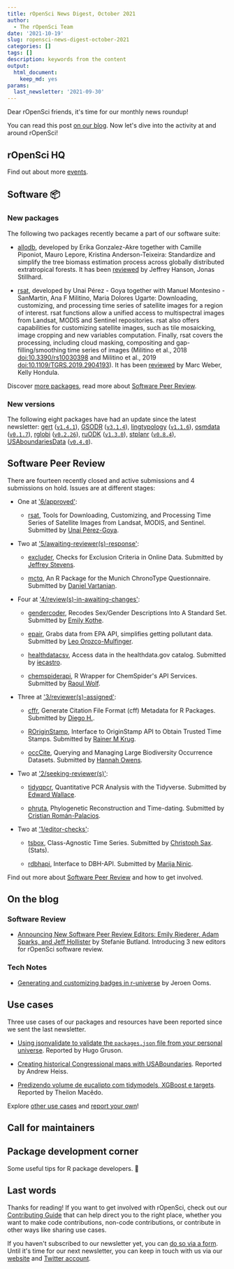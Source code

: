 ```yaml
---
title: rOpenSci News Digest, October 2021
author:
  - The rOpenSci Team
date: '2021-10-19'
slug: ropensci-news-digest-october-2021
categories: []
tags: []
description: keywords from the content
output:
  html_document:
    keep_md: yes
params:
  last_newsletter: '2021-09-30'
---
```



<!-- Before sending DELETE THE INDEX_CACHE and re-knit! -->

Dear rOpenSci friends, it's time for our monthly news roundup!
<!-- blabla -->
You can read this post [on our blog](/blog/2021/10/19/ropensci-news-digest-october-2021).
Now let's dive into the activity at and around rOpenSci!

## rOpenSci HQ

<!-- to be curated manually -->

Find out about more [events](/events).

## Software :package:

### New packages




The following two packages recently became a part of our software suite:

+ [allodb](https://docs.ropensci.org/allodb), developed by Erika Gonzalez-Akre together with Camille Piponiot, Mauro Lepore, Kristina Anderson-Teixeira: Standardize and simplify the tree biomass estimation process across globally distributed extratropical forests. It has been [reviewed](https://github.com/ropensci/software-review/issues/436) by Jeffrey Hanson, Jonas Stillhard.

+ [rsat](https://docs.ropensci.org/rsat), developed by Unai Pérez - Goya together with Manuel Montesino - SanMartin, Ana F Militino, Maria Dolores Ugarte: Downloading, customizing, and processing time series of satellite images for a region of interest. rsat functions allow a unified access to multispectral images from Landsat, MODIS and Sentinel repositories. rsat also offers capabilities for customizing satellite images, such as tile mosaicking, image cropping and new variables computation. Finally, rsat covers the processing, including cloud masking, compositing and gap-filling/smoothing time series of images (Militino et al., 2018 <doi:10.3390/rs10030398> and Militino et al., 2019 <doi:10.1109/TGRS.2019.2904193>). It has been [reviewed](https://github.com/ropensci/software-review/issues/437) by Marc Weber, Kelly Hondula.

Discover [more packages](/packages), read more about [Software Peer Review](/software-review).

### New versions



The following eight packages have had an update since the latest newsletter: [gert](https://docs.ropensci.org/gert "Simple Git Client for R") ([`v1.4.1`](https://github.com/r-lib/gert/releases/tag/v1.4.1)), [GSODR](https://docs.ropensci.org/GSODR "Global Surface Summary of the Day (GSOD) Weather Data Client") ([`v3.1.4`](https://github.com/ropensci/GSODR/releases/tag/v3.1.4)), [lingtypology](https://docs.ropensci.org/lingtypology "Linguistic Typology and Mapping") ([`v1.1.6`](https://github.com/ropensci/lingtypology/releases/tag/v1.1.6)), [osmdata](https://docs.ropensci.org/osmdata "Import OpenStreetMap Data as Simple Features or Spatial Objects") ([`v0.1.7`](https://github.com/ropensci/osmdata/releases/tag/v0.1.7)), [rglobi](https://docs.ropensci.org/rglobi "R Interface to Global Biotic Interactions") ([`v0.2.26`](https://github.com/ropensci/rglobi/releases/tag/v0.2.26)), [ruODK](https://docs.ropensci.org/ruODK "An R Client for the ODK Central API") ([`v1.3.0`](https://github.com/ropensci/ruODK/releases/tag/v1.3.0)), [stplanr](https://docs.ropensci.org/stplanr "Sustainable Transport Planning") ([`v0.8.4`](https://github.com/ropensci/stplanr/releases/tag/v0.8.4)), [USAboundariesData](https://docs.ropensci.org/USAboundariesData "Datasets for the USAboundaries package") ([`v0.4.0`](https://github.com/ropensci/USAboundariesData/releases/tag/v0.4.0)).

## Software Peer Review

There are fourteen recently closed and active submissions and 4 submissions on hold. Issues are at different stages: 

* One at ['6/approved'](https://github.com/ropensci/software-review/issues?q=is%3Aissue+is%3Aopen+sort%3Aupdated-desc+label%3A6/approved):

     * [rsat](https://github.com/ropensci/software-review/issues/437), Tools for Downloading, Customizing, and Processing Time Series of Satellite Images from Landsat, MODIS, and Sentinel. Submitted by [Unai Pérez-Goya](https://unai-perez.github.io/). 

* Two at ['5/awaiting-reviewer(s)-response'](https://github.com/ropensci/software-review/issues?q=is%3Aissue+is%3Aopen+sort%3Aupdated-desc+label%3A5/awaiting-reviewer(s)-response):

     * [excluder](https://github.com/ropensci/software-review/issues/455), Checks for Exclusion Criteria in Online Data. Submitted by [Jeffrey Stevens](https://decisionslab.unl.edu/). 

    * [mctq](https://github.com/ropensci/software-review/issues/434), An R Package for the Munich ChronoType Questionnaire. Submitted by [Daniel Vartanian](https://danielvartan.netlify.app). 

* Four at ['4/review(s)-in-awaiting-changes'](https://github.com/ropensci/software-review/issues?q=is%3Aissue+is%3Aopen+sort%3Aupdated-desc+label%3A4/review(s)-in-awaiting-changes):

     * [gendercoder](https://github.com/ropensci/software-review/issues/435), Recodes Sex/Gender Descriptions Into A Standard Set. Submitted by [Emily Kothe](http://emilykothe.com). 

    * [epair](https://github.com/ropensci/software-review/issues/418), Grabs data from EPA API, simplifies getting pollutant data. Submitted by [Leo Orozco-Mulfinger](https://github.com/GLOrozcoM). 

    * [healthdatacsv](https://github.com/ropensci/software-review/issues/358), Access data in the healthdata.gov catalog. Submitted by [iecastro](http://iecastro.netlify.com). 

    * [chemspiderapi](https://github.com/ropensci/software-review/issues/329), R Wrapper for ChemSpider's API Services. Submitted by [Raoul Wolf](https://github.com/RaoulWolf). 

* Three at ['3/reviewer(s)-assigned'](https://github.com/ropensci/software-review/issues?q=is%3Aissue+is%3Aopen+sort%3Aupdated-desc+label%3A3/reviewer(s)-assigned):

     * [cffr](https://github.com/ropensci/software-review/issues/463), Generate Citation File Format (cff) Metadata for R Packages. Submitted by [Diego H.](http://dieghernan.github.io). 

    * [ROriginStamp](https://github.com/ropensci/software-review/issues/433), Interface to OriginStamp API to Obtain Trusted Time Stamps. Submitted by [Rainer M Krug](https://github.com/rkrug). 

    * [occCite](https://github.com/ropensci/software-review/issues/407), Querying and Managing Large Biodiversity Occurrence Datasets. Submitted by [Hannah Owens](http://hannahlowens.weebly.com/). 

* Two at ['2/seeking-reviewer(s)'](https://github.com/ropensci/software-review/issues?q=is%3Aissue+is%3Aopen+sort%3Aupdated-desc+label%3A2/seeking-reviewer(s)):

     * [tidyqpcr](https://github.com/ropensci/software-review/issues/470), Quantitative PCR Analysis with the Tidyverse. Submitted by [Edward Wallace](https://scholar.google.co.uk/citations?user=7FLIJBAAAAAJ&hl=en). 

    * [phruta](https://github.com/ropensci/software-review/issues/458), Phylogenetic Reconstruction and Time-dating. Submitted by [Cristian Román-Palacios](http://cromanpa94.github.io/cromanpa/). 

* Two at ['1/editor-checks'](https://github.com/ropensci/software-review/issues?q=is%3Aissue+is%3Aopen+sort%3Aupdated-desc+label%3A1/editor-checks):

     * [tsbox](https://github.com/ropensci/software-review/issues/464), Class-Agnostic Time Series. Submitted by [Christoph Sax](http://www.cynkra.com).  (Stats).

    * [rdbhapi](https://github.com/ropensci/software-review/issues/443), Interface to DBH-API. Submitted by [Marija Ninic](https://hkdir.no/). 

Find out more about [Software Peer Review](/software-review) and how to get involved.

## On the blog

<!-- Do not forget to rebase your branch! -->



### Software Review

* [Announcing New Software Peer Review Editors: Emily Riederer, Adam Sparks, and Jeff Hollister](/blog/2021/10/12/editors2021) by Stefanie Butland. Introducing 3 new editors for rOpenSci software review.



### Tech Notes

* [Generating and customizing badges in r-universe](/blog/2021/10/14/runiverse-badges) by Jeroen Ooms.

## Use cases



Three use cases of our packages and resources have been reported since we sent the last newsletter.

* [Using jsonvalidate to validate the `packages.json` file from your personal universe](https://discuss.ropensci.org/t/using-jsonvalidate-to-validate-the-packages-json-file-from-your-personal-universe/2643). Reported by Hugo Gruson.

* [Creating historical Congressional maps with USABoundaries](https://discuss.ropensci.org/t/creating-historical-congressional-maps-with-usaboundaries/2648). Reported by Andrew Heiss.

* [Predizendo volume de eucalipto com tidymodels, XGBoost e targets](https://discuss.ropensci.org/t/predizendo-volume-de-eucalipto-com-tidymodels-xgboost-e-targets/2656). Reported by Theilon Macêdo.

Explore [other use cases](/usecases) and [report your own](https://discuss.ropensci.org/c/usecases/10)!

## Call for maintainers

<!--IF CALL
* [our guidance on _Changing package maintainers_](https://devguide.ropensci.org/changing-maintainers.html)
* [our _Package Curation Policy_](https://devguide.ropensci.org/curationpolicy.html)

IF NO CALL
There's no open call for new maintainers at this point but you can refer to our [contributing guide](https://contributing.ropensci.org/) for finding ways to get involved!
As the maintainer of an rOpenSci package, feel free to contact us on Slack or email `info@ropensci.org` to get your call for maintainer featured in the next newsletter. -->

## Package development corner

Some useful tips for R package developers. :eyes:

<!-- To be curated by hand -->

## Last words

Thanks for reading! If you want to get involved with rOpenSci, check out our [Contributing Guide](https://contributing.ropensci.org) that can help direct you to the right place, whether you want to make code contributions, non-code contributions, or contribute in other ways like sharing use cases.

If you haven't subscribed to our newsletter yet, you can [do so via a form](/news/). Until it's time for our next newsletter, you can keep in touch with us via our [website](/) and [Twitter account](https://twitter.com/ropensci).
